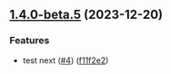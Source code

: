 ## [1.4.0-beta.5](https://github.com/kduma-archive/test-ci-git-split/compare/v1.4.0-beta.4...v1.4.0-beta.5) (2023-12-20)


### Features

* test next ([#4](https://github.com/kduma-archive/test-ci-git-split/issues/4)) ([f11f2e2](https://github.com/kduma-archive/test-ci-git-split/commit/f11f2e219697c8a630bee18cea4fb60aef581323))
